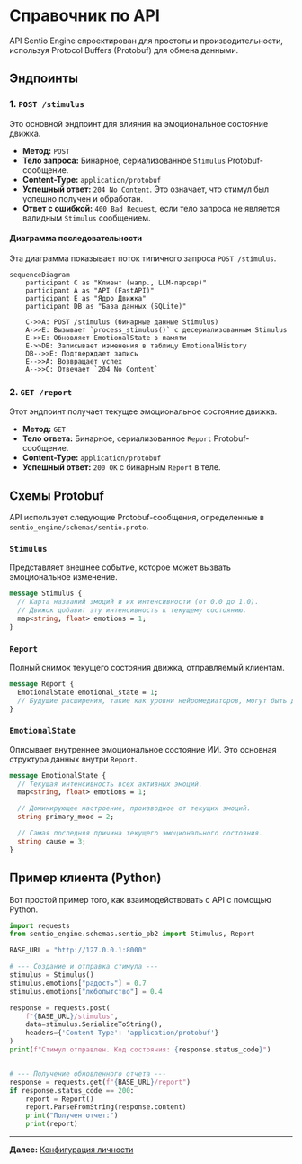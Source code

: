 # Справочник по API

API Sentio Engine спроектирован для простоты и производительности, используя Protocol Buffers (Protobuf) для обмена данными.

## Эндпоинты

### 1. `POST /stimulus`

Это основной эндпоинт для влияния на эмоциональное состояние движка.

*   **Метод:** `POST`
*   **Тело запроса:** Бинарное, сериализованное `Stimulus` Protobuf-сообщение.
*   **Content-Type:** `application/protobuf`
*   **Успешный ответ:** `204 No Content`. Это означает, что стимул был успешно получен и обработан.
*   **Ответ с ошибкой:** `400 Bad Request`, если тело запроса не является валидным `Stimulus` сообщением.

#### Диаграмма последовательности

Эта диаграмма показывает поток типичного запроса `POST /stimulus`.

```mermaid
sequenceDiagram
    participant C as "Клиент (напр., LLM-парсер)"
    participant A as "API (FastAPI)"
    participant E as "Ядро Движка"
    participant DB as "База данных (SQLite)"

    C->>A: POST /stimulus (бинарные данные Stimulus)
    A->>E: Вызывает `process_stimulus()` с десериализованным Stimulus
    E->>E: Обновляет EmotionalState в памяти
    E->>DB: Записывает изменения в таблицу EmotionalHistory
    DB-->>E: Подтверждает запись
    E-->>A: Возвращает успех
    A-->>C: Отвечает `204 No Content`
```

### 2. `GET /report`

Этот эндпоинт получает текущее эмоциональное состояние движка.

*   **Метод:** `GET`
*   **Тело ответа:** Бинарное, сериализованное `Report` Protobuf-сообщение.
*   **Content-Type:** `application/protobuf`
*   **Успешный ответ:** `200 OK` с бинарным `Report` в теле.

## Схемы Protobuf

API использует следующие Protobuf-сообщения, определенные в `sentio_engine/schemas/sentio.proto`.

### `Stimulus`

Представляет внешнее событие, которое может вызвать эмоциональное изменение.

```proto
message Stimulus {
  // Карта названий эмоций и их интенсивности (от 0.0 до 1.0).
  // Движок добавит эту интенсивность к текущему состоянию.
  map<string, float> emotions = 1;
}
```

### `Report`

Полный снимок текущего состояния движка, отправляемый клиентам.

```proto
message Report {
  EmotionalState emotional_state = 1;
  // Будущие расширения, такие как уровни нейромедиаторов, могут быть добавлены здесь.
}
```

### `EmotionalState`

Описывает внутреннее эмоциональное состояние ИИ. Это основная структура данных внутри `Report`.

```proto
message EmotionalState {
  // Текущая интенсивность всех активных эмоций.
  map<string, float> emotions = 1;

  // Доминирующее настроение, производное от текущих эмоций.
  string primary_mood = 2;

  // Самая последняя причина текущего эмоционального состояния.
  string cause = 3;
}
```

## Пример клиента (Python)

Вот простой пример того, как взаимодействовать с API с помощью Python.

```python
import requests
from sentio_engine.schemas.sentio_pb2 import Stimulus, Report

BASE_URL = "http://127.0.0.1:8000"

# --- Создание и отправка стимула ---
stimulus = Stimulus()
stimulus.emotions["радость"] = 0.7
stimulus.emotions["любопытство"] = 0.4

response = requests.post(
    f"{BASE_URL}/stimulus",
    data=stimulus.SerializeToString(),
    headers={'Content-Type': 'application/protobuf'}
)
print(f"Стимул отправлен. Код состояния: {response.status_code}")


# --- Получение обновленного отчета ---
response = requests.get(f"{BASE_URL}/report")
if response.status_code == 200:
    report = Report()
    report.ParseFromString(response.content)
    print("Получен отчет:")
    print(report)
```

---

**Далее:** [Конфигурация личности](./04_configuration.md)
